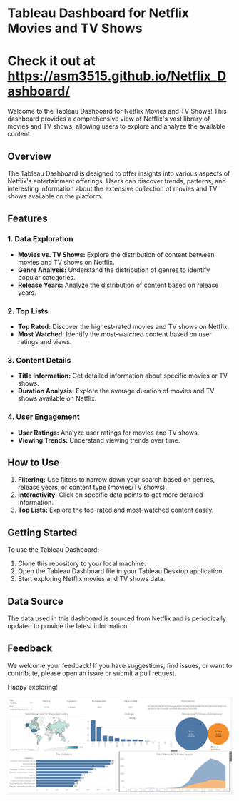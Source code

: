 # Tableau Dashboard for Netflix Movies and TV Shows 
# Check it out at https://asm3515.github.io/Netflix_Dashboard/

Welcome to the Tableau Dashboard for Netflix Movies and TV Shows! This dashboard provides a comprehensive view of Netflix's vast library of movies and TV shows, allowing users to explore and analyze the available content.

## Overview

The Tableau Dashboard is designed to offer insights into various aspects of Netflix's entertainment offerings. Users can discover trends, patterns, and interesting information about the extensive collection of movies and TV shows available on the platform.

## Features

### 1. Data Exploration

- **Movies vs. TV Shows:** Explore the distribution of content between movies and TV shows on Netflix.
- **Genre Analysis:** Understand the distribution of genres to identify popular categories.
- **Release Years:** Analyze the distribution of content based on release years.

### 2. Top Lists

- **Top Rated:** Discover the highest-rated movies and TV shows on Netflix.
- **Most Watched:** Identify the most-watched content based on user ratings and views.

### 3. Content Details

- **Title Information:** Get detailed information about specific movies or TV shows.
- **Duration Analysis:** Explore the average duration of movies and TV shows available on Netflix.

### 4. User Engagement

- **User Ratings:** Analyze user ratings for movies and TV shows.
- **Viewing Trends:** Understand viewing trends over time.

## How to Use

1. **Filtering:** Use filters to narrow down your search based on genres, release years, or content type (movies/TV shows).
2. **Interactivity:** Click on specific data points to get more detailed information.
3. **Top Lists:** Explore the top-rated and most-watched content easily.

## Getting Started

To use the Tableau Dashboard:

1. Clone this repository to your local machine.
2. Open the Tableau Dashboard file in your Tableau Desktop application.
3. Start exploring Netflix movies and TV shows data.

## Data Source

The data used in this dashboard is sourced from Netflix and is periodically updated to provide the latest information.

## Feedback

We welcome your feedback! If you have suggestions, find issues, or want to contribute, please open an issue or submit a pull request.

Happy exploring!

![Tableau Dashboard](Netflix_DashBoard.png)

